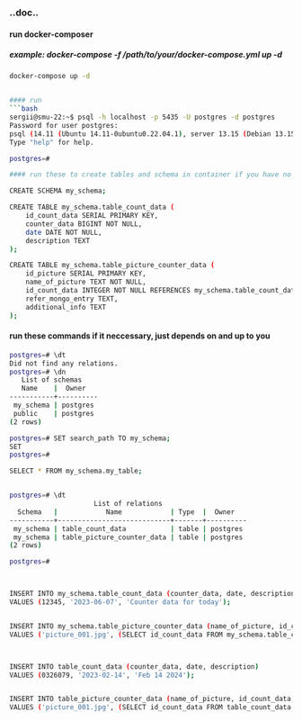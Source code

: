 
### ..doc..

#### run docker-composer
##### example: docker-compose -f /path/to/your/docker-compose.yml up -d 
```bash
docker-compose up -d


#### run 
```bash
sergii@smu-22:~$ psql -h localhost -p 5435 -U postgres -d postgres
Password for user postgres: 
psql (14.11 (Ubuntu 14.11-0ubuntu0.22.04.1), server 13.15 (Debian 13.15-1.pgdg120+1))
Type "help" for help.

postgres=# 

#### run these to create tables and schema in container if you have no any backup etc, otherwise skip it

```

```bash
CREATE SCHEMA my_schema;

CREATE TABLE my_schema.table_count_data (
    id_count_data SERIAL PRIMARY KEY,
    counter_data BIGINT NOT NULL,
    date DATE NOT NULL,
    description TEXT
);

CREATE TABLE my_schema.table_picture_counter_data (
    id_picture SERIAL PRIMARY KEY,
    name_of_picture TEXT NOT NULL,
    id_count_data INTEGER NOT NULL REFERENCES my_schema.table_count_data(id_count_data),
    refer_mongo_entry TEXT,
    additional_info TEXT
);

```

#### run these commands if it neccessary, just depends on and up to you 

```bash
postgres=# \dt
Did not find any relations.
postgres=# \dn
   List of schemas
   Name    |  Owner   
-----------+----------
 my_schema | postgres
 public    | postgres
(2 rows)

postgres=# SET search_path TO my_schema;
SET
postgres=# 

SELECT * FROM my_schema.my_table;


postgres=# \dt
                     List of relations
  Schema   |            Name            | Type  |  Owner   
-----------+----------------------------+-------+----------
 my_schema | table_count_data           | table | postgres
 my_schema | table_picture_counter_data | table | postgres
(2 rows)

postgres=# 



INSERT INTO my_schema.table_count_data (counter_data, date, description)
VALUES (12345, '2023-06-07', 'Counter data for today');


INSERT INTO my_schema.table_picture_counter_data (name_of_picture, id_count_data, refer_mongo_entry, additional_info)
VALUES ('picture_001.jpg', (SELECT id_count_data FROM my_schema.table_count_data WHERE date = '2023-06-07'), 'mongo_entry_123', 'Additional information about the picture');



INSERT INTO table_count_data (counter_data, date, description)
VALUES (0326079, '2023-02-14', 'Feb 14 2024');


INSERT INTO table_picture_counter_data (name_of_picture, id_count_data, refer_mongo_entry, additional_info)
VALUES ('picture_001.jpg', (SELECT id_count_data FROM table_count_data WHERE date = '2023-02-14'), 'mongo_entry_123', 'The fist picture with data lectro counter');



